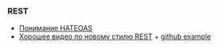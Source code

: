 ### REST
- <a href="http://spring-projects.ru/understanding/hateoas/">Понимание HATEOAS</a>
- <a href="https://www.youtube.com/watch?v=G9apMqwRedA">Хорошее видео по новому стилю REST</a> + <a href="https://github.com/vtsukur/spring-rest-black-market">github example</a>